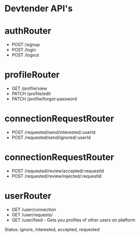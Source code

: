 # Devtender API's

# authRouter
- POST /signup
- POST /login
- POST /logout

# profileRouter
- GET /profile/view
- PATCH /profile/edit
- PATCH /profile/forgot-password

# connectionRequestRouter
- POST /requested/send/interested/:userId
- POST /requested/send/ignored/:userId
# connectionRequestRouter
- POST /requested/review/accepted/:requestId
- POST /requested/review/rejected/:requestId


# userRouter
- GET /user/connection
- GET /user/requests/
- GET /user/feed - Gets you profiles of other users on platform

Status: ignore, interested, accepted, requested